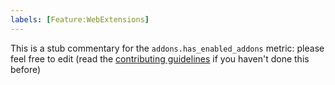 ```yaml
---
labels: [Feature:WebExtensions]
---
```


This is a stub commentary for the `addons.has_enabled_addons` metric: please feel free to edit (read the
[contributing guidelines](https://github.com/mozilla/glean-annotations/blob/main/CONTRIBUTING.md)
if you haven't done this before)

